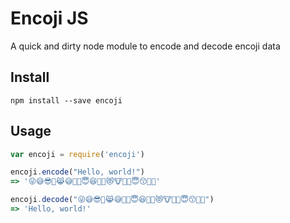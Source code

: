 # Encoji JS

A quick and dirty node module to encode and decode encoji data

## Install

`npm install --save encoji`

## Usage

```javascript
var encoji = require('encoji')

encoji.encode("Hello, world!")
=> '😜😅😎🙈😹😅🐞🙈😇😆🐶🐒😻🐮🐧🐨😇😙🐳🐳'

encoji.decode("😜😅😎🙈😹😅🐞🙈😇😆🐶🐒😻🐮🐧🐨😇😙🐳🐳")
=> 'Hello, world!'
```
